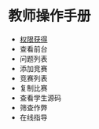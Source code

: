 # 教师操作手册

* [权限获得](/oj/teacher/privatemd.md)
* 查看前台
* 问题列表
* 添加竞赛
* 竞赛列表
* 复制比赛
* 查看学生源码
* 筛查作弊
* 在线指导



